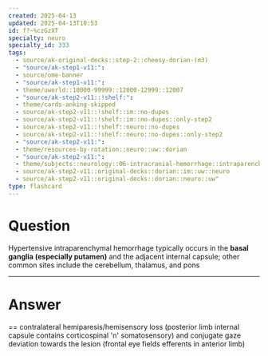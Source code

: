 ```yaml
---
created: 2025-04-13
updated: 2025-04-13T10:53
id: f?~%czGzXT
specialty: neuro
specialty_id: 333
tags:
  - source/ak-original-decks::step-2::cheesy-dorian-(m3)
  - "source/ak-step1-v11:": 
  - source/ome-banner
  - "source/ak-step1-v11:": 
  - theme/uworld::10000-99999::12000-12999::12007
  - "source/ak-step2-v11::!shelf:": 
  - theme/cards-anking-skipped
  - source/ak-step2-v11::!shelf::im::no-dupes
  - source/ak-step2-v11::!shelf::im::no-dupes::only-step2
  - source/ak-step2-v11::!shelf::neuro::no-dupes
  - source/ak-step2-v11::!shelf::neuro::no-dupes::only-step2
  - "source/ak-step2-v11:": 
  - theme/resources-by-rotation::neuro::uw::dorian
  - "source/ak-step2-v11:": 
  - theme/subjects::neurology::06-intracranial-hemorrhage::intraparenchymal-hemorrhage
  - source/ak-step2-v11::original-decks::dorian::im::uw::neuro
  - source/ak-step2-v11::original-decks::dorian::neuro::uw"
type: flashcard
---
```


# Question
Hypertensive intraparenchymal hemorrhage typically occurs in the **basal ganglia (especially putamen)** and the adjacent internal capsule; other common sites include the cerebellum, thalamus, and pons

---

# Answer
== contralateral hemiparesis/hemisensory loss (posterior limb internal capsule contains corticospinal 'n' somatosensory) and  conjugate gaze deviation towards the lesion (frontal eye fields efferents in anterior limb)